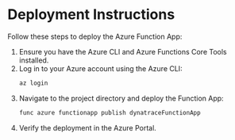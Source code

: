 # Deployment Instructions

Follow these steps to deploy the Azure Function App:

1. Ensure you have the Azure CLI and Azure Functions Core Tools installed.
2. Log in to your Azure account using the Azure CLI:
   ```sh
   az login
   ```
3. Navigate to the project directory and deploy the Function App:
   ```sh
   func azure functionapp publish dynatraceFunctionApp
   ```
4. Verify the deployment in the Azure Portal.